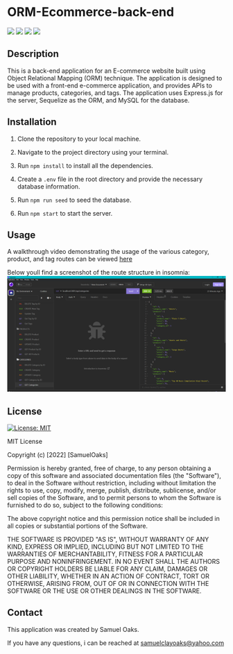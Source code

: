 # ORM-Ecommerce-back-end
 <img src="https://img.shields.io/badge/Javascript-yellow" /> <img src="https://img.shields.io/badge/express-orange" /> <img src="https://img.shields.io/badge/Sequelize-blue"  /> <img src="https://img.shields.io/badge/mySQL-blue"  />

## Description

This is a back-end application for an E-commerce website built using Object Relational Mapping (ORM) technique. The application is designed to be used with a front-end e-commerce application, and provides APIs to manage products, categories, and tags. The application uses Express.js for the server, Sequelize as the ORM, and MySQL for the database.

## Installation

1. Clone the repository to your local machine.

2. Navigate to the project directory using your terminal.

3. Run `npm install` to install all the dependencies.

4. Create a `.env` file in the root directory and provide the necessary database information.

5. Run `npm run seed` to seed the database.

6. Run `npm start` to start the server.

## Usage
A walkthrough video demonstrating the usage of the various category, product, and tag routes can be viewed [here](https://youtu.be/8Ot_IWoBpQc)

Below youll find a screenshot of the route structure in insomnia:
![alt text](assets/Insomnia%204_9_2023%203_26_10%20PM.png)

## License

[![License: MIT](https://img.shields.io/badge/License-MIT-yellow.svg)](https://opensource.org/licenses/MIT)

MIT License

Copyright (c) [2022] [SamuelOaks]

Permission is hereby granted, free of charge, to any person obtaining a copy of this software and associated documentation files (the "Software"), to deal in the Software without restriction, including without limitation the rights to use, copy, modify, merge, publish, distribute, sublicense, and/or sell copies of the Software, and to permit persons to whom the Software is furnished to do so, subject to the following conditions:

The above copyright notice and this permission notice shall be included in all copies or substantial portions of the Software.

THE SOFTWARE IS PROVIDED "AS IS", WITHOUT WARRANTY OF ANY KIND, EXPRESS OR IMPLIED, INCLUDING BUT NOT LIMITED TO THE WARRANTIES OF MERCHANTABILITY, FITNESS FOR A PARTICULAR PURPOSE AND NONINFRINGEMENT. IN NO EVENT SHALL THE AUTHORS OR COPYRIGHT HOLDERS BE LIABLE FOR ANY CLAIM, DAMAGES OR OTHER LIABILITY, WHETHER IN AN ACTION OF CONTRACT, TORT OR OTHERWISE, ARISING FROM, OUT OF OR IN CONNECTION WITH THE SOFTWARE OR THE USE OR OTHER DEALINGS IN THE SOFTWARE.

## Contact 

This application was created by Samuel Oaks.

If you have any questions, i can be reached at [samuelclayoaks@yahoo.com](samuelclayoaks@yahoo.com) 